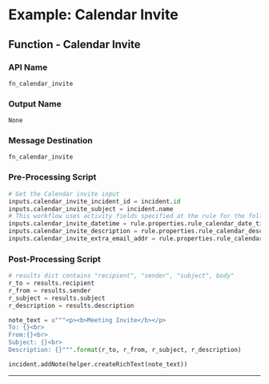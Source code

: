 <!--
    DO NOT MANUALLY EDIT THIS FILE
    THIS FILE IS AUTOMATICALLY GENERATED WITH resilient-circuits codegen
-->

# Example: Calendar Invite

## Function - Calendar Invite

### API Name
`fn_calendar_invite`

### Output Name
`None`

### Message Destination
`fn_calendar_invite`

### Pre-Processing Script
```python
# Get the Calendar invite input
inputs.calendar_invite_incident_id = incident.id
inputs.calendar_invite_subject = incident.name
# This workflow uses activity fields specified at the rule for the following fields
inputs.calendar_invite_datetime = rule.properties.rule_calendar_date_time
inputs.calendar_invite_description = rule.properties.rule_calendar_description.content
inputs.calendar_invite_extra_email_addr = rule.properties.rule_calendar_extra_email_addr.content

```

### Post-Processing Script
```python
# results dict contains "recipient", "sender", "subject", body" 
r_to = results.recipient
r_from = results.sender
r_subject = results.subject
r_description = results.description

note_text = u"""<p><b>Meeting Invite</b></p>
To: {}<br>
From:{}<br>
Subject: {}<br>
Description: {}""".format(r_to, r_from, r_subject, r_description)

incident.addNote(helper.createRichText(note_text))
```

---

